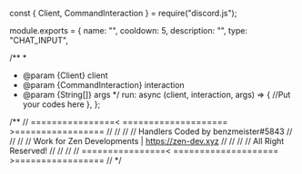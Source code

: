 const { Client, CommandInteraction } = require("discord.js");

module.exports = {
  name: "",
  cooldown: 5,
  description: "",
  type: "CHAT_INPUT",

  /**
   *
   * @param {Client} client
   * @param {CommandInteraction} interaction
   * @param {String[]} args
   */
  run: async (client, interaction, args) => {
    //Put your codes here
  },
};

/**
// ================< ==================== >================= //
//                                                           //
//            Handlers Coded by benzmeister#5843             //
//                                                           //
//     Work for Zen Developments | https://zen-dev.xyz       //
//                                                           //
//                    All Right Reserved!                    //
//                                                           //
// ================< ==================== >================= //
*/
